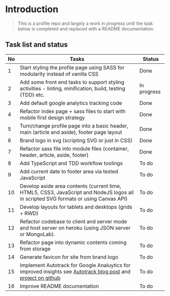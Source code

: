# Introduction

> This is a profile repo and largely a work in progress until the task below is completed and replaced with a README documentation.

## Task list and status

| No  | Tasks  | Status   |
|-----|--------|----------|
| 1  | Start styling the profile page using SASS for modularity instead of vanilla CSS  | Done   |
| 2  | Add some front end tasks to support styling activities - linting, minification, build, testing (TDD) etc.  | In progress   |
| 3  | Add default google analytics tracking code   | Done  |
| 4  | Refactor index page + sass files to start with mobile first design strategy  | Done   |
| 5  | Turn/change profile page into a basic header, main (article and aside), footer page layout | Done   |
| 6  | Brand logo in svg (scripting SVG or just in CSS)  | Done   |
| 7  | Refactor sass file into module files (container, header, article, aside, footer)  | Done   |
| 8  | Add TypeScript and TDD workflow toolings  | To do   |
| 9  | Add current date to footer  area via tested JavaScript  | To do   |
| 10  | Develop aside area contents (current time, HTML5, CSS3, JavaScript and NodeJS logos all in scripted SVG formats or using Canvas API)  | To do   |
| 11  | Develop layouts for tablets and desktops (grids +  RWD)  | To do   |
| 12  | Refactor codebase to client and server mode and host server on heroku (using JSON server or MongoLab).  | To do  |
| 13  | Refactor page into dynamic contents coming from storage  | To do   |
| 14  | Generate favicon for site from brand logo  | To do   |
| 15 | Implement Autotrack for Google Analuytics for improved insights see [Autotrack blog post](http://googledevelopers.blogspot.co.uk/2016/02/introducing-autotrack-for-analyticsjs.html?utm_source=javascriptweekly&utm_medium=email) and [project on github](https://github.com/googleanalytics/autotrack) | To do   |
| 16  | Improve README documentation  | To do   |